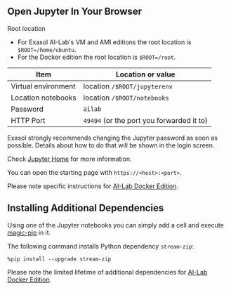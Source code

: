 ## Open Jupyter In Your Browser

Root location
* For Exasol AI-Lab's VM and AMI editions the root location is `$ROOT=/home/ubuntu`.
* For the Docker edition the root location is `$ROOT=/root`.

| Item                | Location or value                         |
|---------------------|-------------------------------------------|
| Virtual environment | location `/$ROOT/jupyterenv`              |
| Location notebooks  | location `/$ROOT/notebooks`               |
| Password            | `ailab`                                   |
| HTTP Port           | `49494` (or the port you forwarded it to) |

Exasol strongly recommends changing the Jupyter password as soon as possible. Details about how to do that will be shown in the login screen.

Check [Jupyter Home](https://jupyter.org/) for more information.

You can open the starting page with `https://<host>:<port>`.

Please note specific instructions for [AI-Lab Docker Edition](docker/docker-usage.md).

## Installing Additional Dependencies

Using one of the Jupyter notebooks you can simply add a cell and execute [magic-pip](https://ipython.readthedocs.io/en/stable/interactive/magics.html#magic-pip) in it.

The following command installs Python dependency `stream-zip`:
```shell
%pip install --upgrade stream-zip
```

Please note the limited lifetime of additional dependencies for [AI-Lab Docker Edition](docker/docker-usage.md#installing-additional-dependencies).
